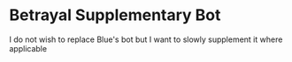# Betrayal Supplementary Bot

I do not wish to replace Blue's bot but I want to slowly supplement it where applicable
